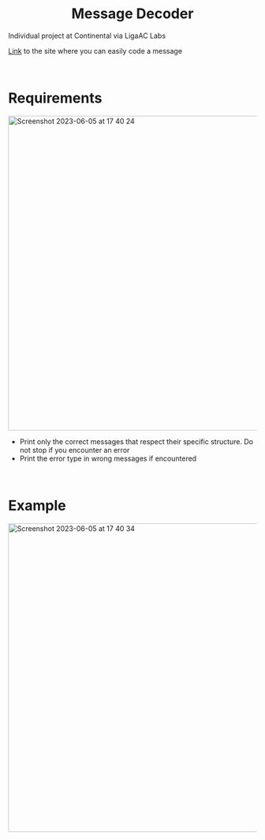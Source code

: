 <h1><center>Message Decoder</center></h1>
<p>Individual project at Continental via LigaAC Labs<p>
<p><a href="https://razvangolan.github.io/Message_decoder/">Link</a> to the site where you can easily code a message</p>
<br>
<h1>Requirements</h1>
<img width="637" alt="Screenshot 2023-06-05 at 17 40 24" src="https://github.com/RazvanGolan/Message_decoder/assets/117024228/3b6d58db-8550-4d75-a786-a0c1c59e78ba">

<ul>
  <li>Print only the correct messages that respect their specific structure. Do not stop if you encounter an error</li>
  <li>Print the error type in wrong messages if encountered</li>
</ul>  

<br>
<h1>Example</h1>
<img width="625" alt="Screenshot 2023-06-05 at 17 40 34" src="https://github.com/RazvanGolan/Message_decoder/assets/117024228/52842384-3c09-4662-824c-688fb4587624">
